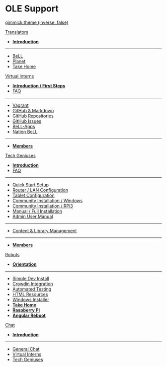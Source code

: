 <!-- Name of your wiki // Do NOT remove the leading `#` character.  -->

<!-- See additional notes below -->

# OLE Support

[gimmick:theme (inverse: false)](bootstrap)

[Translators]() <!-- Translation Support Program -->

  * [**Introduction**](pages/translators/la-introduction.md)
  - - - -
  * [BeLL](https://crowdin.com/project/open-learning-exchange/invite)
  * [Planet](https://crowdin.com/project/ole-planet/invite)
  * [Take Home](https://crowdin.com/project/take-home/invite)

[Virtual Interns]() <!-- Intern Program -->

  * [**Introduction / First Steps**](pages/vi/vi-first-steps.md)
  * [FAQ](pages/vi/vi-faq.md)
  - - - -
  * [Vagrant](pages/vi/vi-vagrant.md)
  * [GitHub & Markdown](pages/vi/vi-github-and-markdown.md)
  * [GitHub Repositories](pages/vi/vi-github-and-repositories.md)
  * [GitHub Issues](pages/vi/vi-github-issues.md)
  * [BeLL-Apps](pages/vi/vi-bellapps.md)
  * [Nation BeLL](pages/vi/vi-nation.md)
  - - - -
  * [**Members**](pages/vi/vi-team.md)

[Tech Geniuses]() <!-- Tech Geniuses Program -->

  * [**Introduction**](pages/techgenius/tg-introduction.md)
  * [FAQ](pages/techgenius/tg-faq.md) <!-- This tg-faq.md needs to be written -->
  - - - -
  * [Quick Start Setup](pages/techgenius/tg-hardware-setup.md)
  * [Router / LAN Configuration](pages/techgenius/tg-router-config.md)
  * [Tablet Configuration](pages/techgenius/tg-tablet-config.md)
  * [Community Installation / Windows](pages/techgenius/tg-windows-install.md)
  * [Community Installation / RPi3](pages/techgenius/tg-rp3-installation.md)
  * [Manual / Full Installation](pages/techgenius/tg-installation.md)
  * [Admin User Manual](pages/techgenius/tg-planet-user-manual.md)
  - - - -
  * [Content & Library Management](pages/techgenius/tg-library-management.md)
  - - - -
  * [**Members**](pages/techgenius/tg-team.md)

[Robots]() <!-- Moon-Shot Programs -->

  * [**Orientation**](pages/robots/rbts-intern-orientation.md)
  - - - -
  * [Simple Dev Install](pages/robots/rbts-simple-install.md)
  * [Crowdin Integration](pages/robots/rbts-crowdin-integration.md)
  * [Automated Testing](pages/robots/rbts-automated-testing.md)
  * [HTML Resources](pages/robots/rbts-html-resources.md)
  * [Windows Installer](pages/robots/rbts-inno-project.md)
  * [**Take Home**](pages/robots/rbts-takehome.md)
  * [**Raspberry Pi**](pages/robots/rbts-raspberry-pi.md)
  * [**Angular Reboot**](pages/robots/rbts-angular.md)  

[Chat]()

  * [**Introduction**](pages/vi/vi-chat.md)
  - - - -
  * [General Chat](https://gitter.im/open-learning-exchange/chat)
  * [Virtual Interns](https://gitter.im/open-learning-exchange/interns)
  * [Tech Geniuses](https://gitter.im/open-learning-exchange/techgenius)

<!-- Default theme (Read: http://dynalon.github.io/mdwiki/#!customizing.md#Theme_chooser)  -->

<!-- Navigation (Read: http://dynalon.github.io/mdwiki/#!quickstart.md#Adding_a_navigation)  

A more complex navigation example:

[Menu Item 1]()

  * # SubMenu Heading 1
  * [SubMenu Item 1](pages/subitem1.md)
  * [SubMenu Item 2](pages/subitem2.md)
  - - - -
  * # SubMenu Heading 2
  * [SubMenu Item 3](pages/subitem3.md)
  - - - -
  * # SubMenu Heading 3
  * [SubMenu Item 3](pages/subitem3.md)

[Menu Item 2](pages/item2.md)

[Menu Item 3](pages/item3.md) -->
